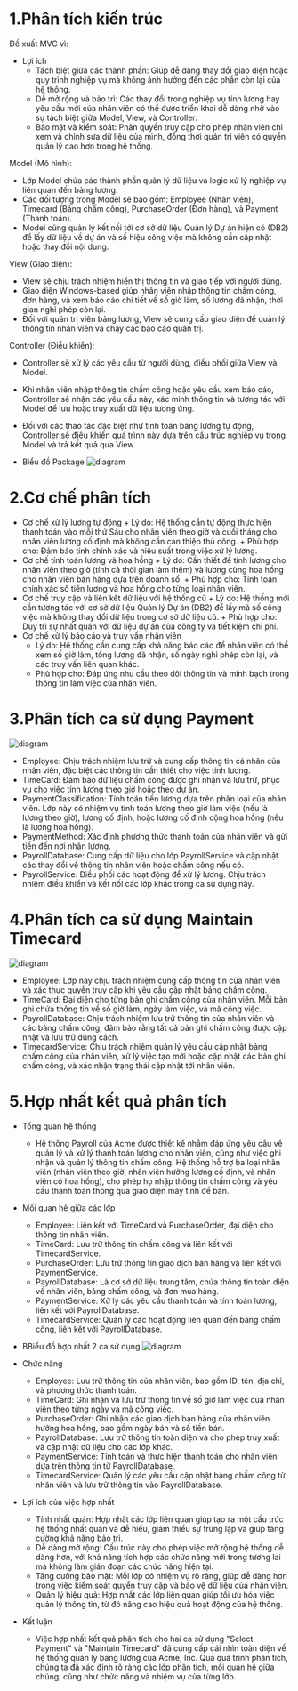 # 1.Phân tích kiến trúc
Đề xuất MVC vì:
- Lợi ích
    + Tách biệt giữa các thành phần: Giúp dễ dàng thay đổi giao diện hoặc quy trình nghiệp vụ mà không ảnh hưởng đến các phần còn lại của     hệ thống.
    + Dễ mở rộng và bảo trì: Các thay đổi trong nghiệp vụ tính lương hay yêu cầu mới của nhân viên có thể được triển khai dễ dàng nhờ vào     sự tách biệt giữa Model, View, và Controller.
    + Bảo mật và kiểm soát: Phân quyền truy cập cho phép nhân viên chỉ xem và chỉnh sửa dữ liệu của mình, đồng thời quản trị viên có          quyền quản lý cao hơn trong hệ thống.

Model (Mô hình):
- Lớp Model chứa các thành phần quản lý dữ liệu và logic xử lý nghiệp vụ liên quan đến bảng lương.
- Các đối tượng trong Model sẽ bao gồm: Employee (Nhân viên), Timecard (Bảng chấm công), PurchaseOrder (Đơn hàng), và Payment (Thanh toán).
- Model cũng quản lý kết nối tới cơ sở dữ liệu Quản lý Dự án hiện có (DB2) để lấy dữ liệu về dự án và số hiệu công việc mà không cần cập nhật hoặc thay đổi nội dung.

View (Giao diện):
- View sẽ chịu trách nhiệm hiển thị thông tin và giao tiếp với người dùng.
- Giao diện Windows-based giúp nhân viên nhập thông tin chấm công, đơn hàng, và xem báo cáo chi tiết về số giờ làm, số lương đã nhận, thời gian nghỉ phép còn lại.
- Đối với quản trị viên bảng lương, View sẽ cung cấp giao diện để quản lý thông tin nhân viên và chạy các báo cáo quản trị.

Controller (Điều khiển):
- Controller sẽ xử lý các yêu cầu từ người dùng, điều phối giữa View và Model.
- Khi nhân viên nhập thông tin chấm công hoặc yêu cầu xem báo cáo, Controller sẽ nhận các yêu cầu này, xác minh thông tin và tương tác với Model để lưu hoặc truy xuất dữ liệu tương ứng.
- Đối với các thao tác đặc biệt như tính toán bảng lương tự động, Controller sẽ điều khiển quá trình này dựa trên cấu trúc nghiệp vụ trong Model và trả kết quả qua View.

- Biểu đồ Package
![diagram](https://www.planttext.com/api/plantuml/png/X5FBReCm4Bpp5HRt_40FLSZZa0Dg53MvR-rjwjROr3QjeYfVraC_gR_GDGP2WIWSGEpEUcQ7uVVxP-uyM5yLAYc1ly4HMPeVbYop_4LwvBwocBAl965qjOZS25HKPCt55JZ7raMfp0bnK7wK1NAmOb3ULiG03X-iG3limQb0xRjgfsm57fveY6MSetDfJyDbUhLO6gr9kZHwehsrvfMQEMWwCj2i5XtgdCJxlsqF4ZzxH9sOTb-sqHxjCt2SrjCQiDRUdlQR2SGEIsDzu97ws4ESnwHaZJLAiKmKKjzYRXLUTfsaRywCAaRq0pV8Mn_GQ4S1Q1UzGCRVDTIlzbkzLm5Hug3T28oXdCtk-nBlo35hFgH0oWM59wsXFK30nqc2xl2zGkSZb95higmKX1p5kJe9OuQzesTMvyrD4jHp0LWAyAGalAS9wPwZ5k7N-mC00F__0m00)
  
# 2.Cơ chế phân tích
- Cơ chế xử lý lương tự động
      + Lý do: Hệ thống cần tự động thực hiện thanh toán vào mỗi thứ Sáu cho nhân viên theo giờ và cuối tháng cho nhân viên lương cố định        mà không cần can thiệp thủ công.
      + Phù hợp cho: Đảm bảo tính chính xác và hiệu suất trong việc xử lý lương.
- Cơ chế tính toán lương và hoa hồng
      + Lý do: Cần thiết để tính lương cho nhân viên theo giờ (tính cả thời gian làm thêm) và lương cùng hoa hồng cho nhân viên bán hàng        dựa trên doanh số.
      + Phù hợp cho: Tính toán chính xác số tiền lương và hoa hồng cho từng loại nhân viên.
- Cơ chế truy cập và liên kết dữ liệu với hệ thống cũ
      + Lý do: Hệ thống mới cần tương tác với cơ sở dữ liệu Quản lý Dự án (DB2) để lấy mã số công việc mà không thay đổi dữ liệu trong cơ       sở dữ liệu cũ.
      + Phù hợp cho: Duy trì sự nhất quán với dữ liệu dự án của công ty và tiết kiệm chi phí.
-  Cơ chế xử lý báo cáo và truy vấn nhân viên
      + Lý do: Hệ thống cần cung cấp khả năng báo cáo để nhân viên có thể xem số giờ làm, tổng lương đã nhận, số ngày nghỉ phép còn lại,        và các truy vấn liên quan khác.
      + Phù hợp cho: Đáp ứng nhu cầu theo dõi thông tin và minh bạch trong thông tin làm việc của nhân viên.
 
# 3.Phân tích ca sử dụng Payment
![diagram](https://www.planttext.com/api/plantuml/png/R90n3i8m34LtJf6n35mW0nAY30n8I9p0fAwmv2QGE9LwDWQEn1LeAAaATBJ_VzzVVjuVk-RAhaDKgxKwGkSTymbzImQrydYB6AHVDsYbM2w-3HEa184pX3SZdh35d9kK8W_xSip8nDpTAJj_C_NPCeH0DHaGSbOh0smYWs2l3rt_NHFyW79nbLOLChNe4_HHDesBLiQ4mPZ8t4ihwuJgBZ_cXti1003__mC0)

- Employee: Chịu trách nhiệm lưu trữ và cung cấp thông tin cá nhân của nhân viên, đặc biệt các thông tin cần thiết cho việc tính lương.
- TimeCard: Đảm bảo dữ liệu chấm công được ghi nhận và lưu trữ, phục vụ cho việc tính lương theo giờ hoặc theo dự án.
- PaymentClassification: Tính toán tiền lương dựa trên phân loại của nhân viên. Lớp này có nhiệm vụ tính toán lương theo giờ làm việc (nếu là lương theo giờ), lương cố định, hoặc lương cố định cộng hoa hồng (nếu là lương hoa hồng).
- PaymentMethod: Xác định phương thức thanh toán của nhân viên và gửi tiền đến nơi nhận lương.
- PayrollDatabase: Cung cấp dữ liệu cho lớp PayrollService và cập nhật các thay đổi về thông tin nhân viên hoặc chấm công nếu có.
- PayrollService: Điều phối các hoạt động để xử lý lương. Chịu trách nhiệm điều khiển và kết nối các lớp khác trong ca sử dụng này.

# 4.Phân tích ca sử dụng Maintain Timecard
![diagram](https://www.planttext.com/api/plantuml/png/Z91D3e8m48NtdA9BIF02BDm0YMxK18th0eCsKehJbgHdS-6Hl8Ajf8aXNR2Sd-_DU_DvlKi-zi80aCsMd1c7Xc9R0KwiWOmWF3L8THbRgi1Fuy8MATa9ZV8gy05jIl8xnHiSDAy1asYXuwHFrA3eUulIcigVj4864_ZxRXBxObyaqO88-lk7GrTTAxUjZ3G8rlKHvoZbeD2io-7mO0199_0BizuwpuqOEeQyidWSV9KFbP51ADQPsNAbgDBI4by0003__mC0)

- Employee: Lớp này chịu trách nhiệm cung cấp thông tin của nhân viên và xác thực quyền truy cập khi yêu cầu cập nhật bảng chấm công.
- TimeCard: Đại diện cho từng bản ghi chấm công của nhân viên. Mỗi bản ghi chứa thông tin về số giờ làm, ngày làm việc, và mã công việc.
- PayrollDatabase: Chịu trách nhiệm lưu trữ thông tin của nhân viên và các bảng chấm công, đảm bảo rằng tất cả bản ghi chấm công được cập nhật và lưu trữ đúng cách.
- TimecardService: Chịu trách nhiệm quản lý yêu cầu cập nhật bảng chấm công của nhân viên, xử lý việc tạo mới hoặc cập nhật các bản ghi chấm công, và xác nhận trạng thái cập nhật tới nhân viên.

# 5.Hợp nhất kết quả phân tích
- Tổng quan hệ thống
    + Hệ thống Payroll của Acme được thiết kế nhằm đáp ứng yêu cầu về quản lý và xử lý thanh toán lương cho nhân viên, cũng như việc ghi      nhận và quản lý thông tin chấm công. Hệ thống hỗ trợ ba loại nhân viên (nhân viên theo giờ, nhân viên hưởng lương cố định, và nhân        viên có hoa hồng), cho phép họ nhập thông tin chấm công và yêu cầu thanh toán thông qua giao diện máy tính để bàn.
- Mối quan hệ giữa các lớp
    + Employee: Liên kết với TimeCard và PurchaseOrder, đại diện cho thông tin nhân viên.
    + TimeCard: Lưu trữ thông tin chấm công và liên kết với TimecardService.
    + PurchaseOrder: Lưu trữ thông tin giao dịch bán hàng và liên kết với PaymentService.
    + PayrollDatabase: Là cơ sở dữ liệu trung tâm, chứa thông tin toàn diện về nhân viên, bảng chấm công, và đơn mua hàng.
    + PaymentService: Xử lý các yêu cầu thanh toán và tính toán lương, liên kết với PayrollDatabase.
    + TimecardService: Quản lý các hoạt động liên quan đến bảng chấm công, liên kết với PayrollDatabase.
- BBiểu đồ hợp nhất 2 ca sử dụng
![diagram](https://www.planttext.com/api/plantuml/png/X5HBRi8m4Dtd52DM89KBP561e5AxeKXGTUtOKneHn-dOHeggdgoB7gbNw8HFi4aeNcGnVlFUcu_p-_qpiKwGyxf8AY6tOeCmM8gQJ570ghOEzG0-4-0Z2s4jFEYgC3NYCTYSCJpDKrWvoijD45m8ZJtXgLA4rlRSiAp6qgthAixxIWBzTQvn9aX5-dFXEANv1i57uyc-6jgYuZlZioAydRqBsk32wmpfkjhIatmN5fz98TsMd6hZInUfnNI7ndAMo9Wr80ImOeUduePEfcsbenHs9bS1b93juWuRdY7gwjn-nfu6rAlUz7U5jCjbB2v58Nt1nHmn3UkPQjJf7q15Hl8Oh-5RnvtXIIwfpmBXXqVhNYh5DcA-E_Y_7wLn-LlTbzdZf5tWyVZ-l4qfwqj3odOnyGwaO7scStS0jladih2w5BGe-K4foEezEcRQSySZIKzj3N8kLkR2jNM6NzDLP5l8JMIdoWWUcZpwZXZITYSjy1H4svom7_s9VZysc_1u9bYgvaVq1m00__y30000)

- Chức năng
    + Employee: Lưu trữ thông tin của nhân viên, bao gồm ID, tên, địa chỉ, và phương thức thanh toán.
    + TimeCard: Ghi nhận và lưu trữ thông tin về số giờ làm việc của nhân viên theo từng ngày và mã công việc.
    + PurchaseOrder: Ghi nhận các giao dịch bán hàng của nhân viên hưởng hoa hồng, bao gồm ngày bán và số tiền bán.
    + PayrollDatabase: Lưu trữ thông tin toàn diện và cho phép truy xuất và cập nhật dữ liệu cho các lớp khác.
    + PaymentService: Tính toán và thực hiện thanh toán cho nhân viên dựa trên thông tin từ PayrollDatabase.
    + TimecardService: Quản lý các yêu cầu cập nhật bảng chấm công từ nhân viên và lưu trữ thông tin vào PayrollDatabase.
      
- Lợi ích của việc hợp nhất
    + Tính nhất quán: Hợp nhất các lớp liên quan giúp tạo ra một cấu trúc hệ thống nhất quán và dễ hiểu, giảm thiểu sự trùng lặp và giúp      tăng cường khả năng bảo trì.
    + Dễ dàng mở rộng: Cấu trúc này cho phép việc mở rộng hệ thống dễ dàng hơn, với khả năng tích hợp các chức năng mới trong tương lai 
    mà không làm gián đoạn các chức năng hiện tại.
    + Tăng cường bảo mật: Mỗi lớp có nhiệm vụ rõ ràng, giúp dễ dàng hơn trong việc kiểm soát quyền truy cập và bảo vệ dữ liệu của nhân 
    viên.
    + Quản lý hiệu quả: Hợp nhất các lớp liên quan giúp tối ưu hóa việc quản lý thông tin, từ đó nâng cao hiệu quả hoạt động của hệ thống.
- Kết luận
    + Việc hợp nhất kết quả phân tích cho hai ca sử dụng "Select Payment" và "Maintain Timecard" đã cung cấp cái nhìn toàn diện về hệ         thống quản lý bảng lương của Acme, Inc. Qua quá trình phân tích, chúng ta đã xác định rõ ràng các lớp phân tích, mối quan hệ giữa 
    chúng, cũng như chức năng và nhiệm vụ của từng lớp.
